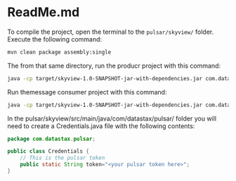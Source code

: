 # ReadMe.md

To compile the project, open the terminal to the ```pulsar/skyview/``` folder. Execute the following command:

```sh
mvn clean package assembly:single
```

The from that same directory, run the producr project with this command:

```sh
java -cp target/skyview-1.0-SNAPSHOT-jar-with-dependencies.jar com.datastax.pulsar.App
```

Run themessage consumer project with this command:

```sh
java -cp target/skyview-1.0-SNAPSHOT-jar-with-dependencies.jar com.datastax.pulsar.ObjectLocationConsumer
```

In the pulsar/skyview/src/main/java/com/datastax/pulsar/ folder you will need to create a Credentials.java file with the following contents:

```java
package com.datastax.pulsar;

public class Credentials {
    // This is the pulsar token
    public static String token="<your pulsar token here>";
}
```
